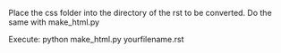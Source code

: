 Place the css folder into the directory of the rst to be converted. Do the same with make_html.py

Execute: python make_html.py yourfilename.rst
